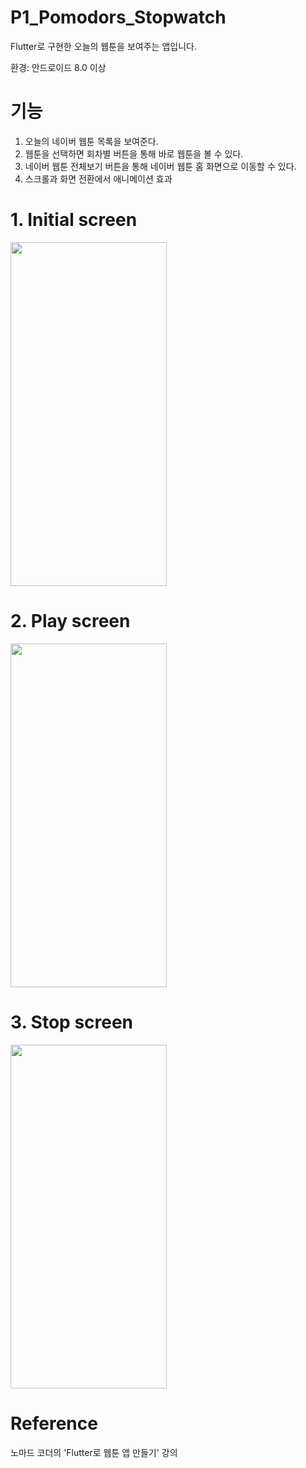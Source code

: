 # P1_Pomodors_Stopwatch

Flutter로 구현한 오늘의 웹툰을 보여주는 앱입니다.

환경: 안드로이드 8.0 이상

# 기능

1. 오늘의 네이버 웹툰 목록을 보여준다.
2. 웹툰을 선택하면 회차별 버튼을 통해 바로 웹툰을 볼 수 있다.
3. 네이버 웹툰 전체보기 버튼을 통해 네이버 웹툰 홈 화면으로 이동할 수 있다.
4. 스크롤과 화면 전환에서 애니메이션 효과

# 1. Initial screen

<img src="https://user-images.githubusercontent.com/120641012/227134096-1e701e0e-9e6b-4c62-87dc-c951065341f7.jpg" width="250" height="550"/>

# 2. Play screen

<img src="https://user-images.githubusercontent.com/120641012/227134100-b3eef835-cfe1-4c18-bdc8-59deee0616ad.jpg" width="250" height="550"/>

# 3. Stop screen

<img src="https://user-images.githubusercontent.com/120641012/227134117-77b01256-765a-4fc0-a8ed-c5ad2c9bd318.jpg" width="250" height="550"/>


# Reference

노마드 코더의 'Flutter로 웹툰 앱 만들기' 강의
